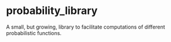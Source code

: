 # probability_library
A small, but growing, library to facilitate computations of different probabilistic functions.
